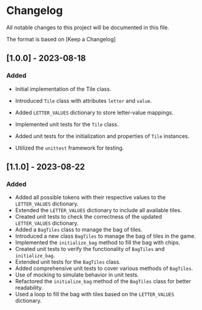 # Changelog

All notable changes to this project will be documented in this file.

The format is based on [Keep a Changelog]



## [1.0.0] - 2023-08-18

### Added

- Initial implementation of the Tile class.
- Introduced `Tile` class with attributes `letter` and `value`.
- Added `LETTER_VALUES` dictionary to store letter-value mappings.

- Implemented unit tests for the `Tile` class.
- Added unit tests for the initialization and properties of `Tile` instances.
- Utilized the `unittest` framework for testing.


## [1.1.0] - 2023-08-22



### Added


- Added all possible tokens with their respective values ​​to the `LETTER_VALUES` dictionary.
- Extended the `LETTER_VALUES` dictionary to include all available tiles.
- Created unit tests to check the correctness of the updated `LETTER_VALUES` dictionary.
- Added a `BagTiles` class to manage the bag of tiles.
- Introduced a new class `BagTiles` to manage the bag of tiles in the game.
- Implemented the `initialize_bag` method to fill the bag with chips.
- Created unit tests to verify the functionality of `BagTiles` and `initialize_bag`.
- Extended unit tests for the `BagTiles` class.
- Added comprehensive unit tests to cover various methods of `BagTiles`.
- Use of mocking to simulate behavior in unit tests.
- Refactored the `initialize_bag` method of the `BagTiles` class for better readability.
- Used a loop to fill the bag with tiles based on the `LETTER_VALUES` dictionary.

